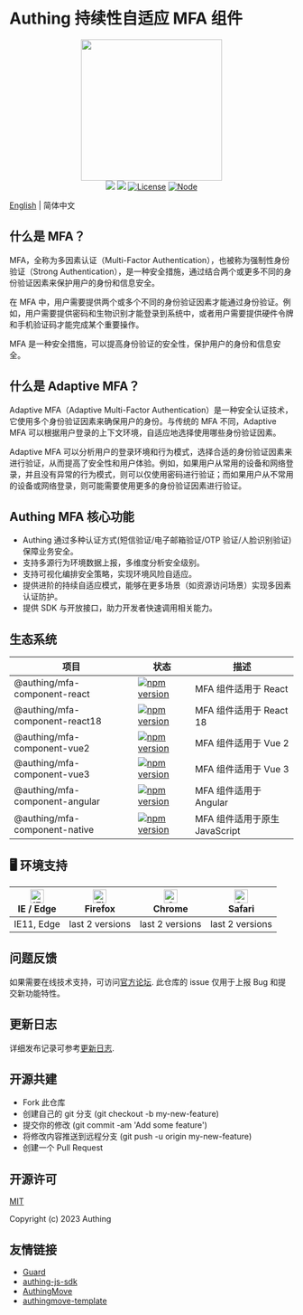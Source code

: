 # Authing 持续性自适应 MFA 组件

<div align=center>
  <img width="250" src="https://files.authing.co/authing-console/authing-logo-new-20210924.svg" />
</div>

<div align="center">
  <a href="javascript:;"><img src="https://img.shields.io/badge/test-passing-brightgreen" /></a>
  <a href="https://forum.authing.cn/" target="_blank"><img src="https://img.shields.io/badge/chat-forum-blue" /></a>
  <a href="javascript:;"><img src="https://img.shields.io/badge/License-MIT-success" alt="License"></a>
  <a href="javascript:;" target="_blank"><img src="https://img.shields.io/badge/node-%3E=12-green.svg" alt="Node"></a>
</div>

[English](./README.md) | 简体中文

## 什么是 MFA？

MFA，全称为多因素认证（Multi-Factor Authentication），也被称为强制性身份验证（Strong Authentication），是一种安全措施，通过结合两个或更多不同的身份验证因素来保护用户的身份和信息安全。

在 MFA 中，用户需要提供两个或多个不同的身份验证因素才能通过身份验证。例如，用户需要提供密码和生物识别才能登录到系统中，或者用户需要提供硬件令牌和手机验证码才能完成某个重要操作。

MFA 是一种安全措施，可以提高身份验证的安全性，保护用户的身份和信息安全。

## 什么是 Adaptive MFA？

Adaptive MFA（Adaptive Multi-Factor Authentication）是一种安全认证技术，它使用多个身份验证因素来确保用户的身份。与传统的 MFA 不同，Adaptive MFA 可以根据用户登录的上下文环境，自适应地选择使用哪些身份验证因素。

Adaptive MFA 可以分析用户的登录环境和行为模式，选择合适的身份验证因素来进行验证，从而提高了安全性和用户体验。例如，如果用户从常用的设备和网络登录，并且没有异常的行为模式，则可以仅使用密码进行验证；而如果用户从不常用的设备或网络登录，则可能需要使用更多的身份验证因素进行验证。

## Authing MFA 核心功能

- Authing 通过多种认证方式(短信验证/电子邮箱验证/OTP 验证/人脸识别验证)保障业务安全。
- 支持多源行为环境数据上报，多维度分析安全级别。
- 支持可视化编排安全策略，实现环境风险自适应。
- 提供进阶的持续自适应模式，能够在更多场景（如资源访问场景）实现多因素认证防护。
- 提供 SDK 与开放接口，助力开发者快速调用相关能力。

## 生态系统

|项目|状态|描述
|-----|----|----|
|@authing/mfa-component-react|[![npm version](https://badge.fury.io/js/@authing%2Fmfa-component-react.svg)](https://www.npmjs.com/package/@authing/mfa-component-react)|MFA 组件适用于 React|
|@authing/mfa-component-react18|[![npm version](https://badge.fury.io/js/@authing%2Fmfa-component-react18.svg)](https://www.npmjs.com/package/@authing/mfa-component-react18)|MFA 组件适用于 React 18|
|@authing/mfa-component-vue2|[![npm version](https://badge.fury.io/js/@authing%2Fmfa-component-vue2.svg)](https://www.npmjs.com/package/@authing/mfa-component-vue2)|MFA 组件适用于 Vue 2|
|@authing/mfa-component-vue3|[![npm version](https://badge.fury.io/js/@authing%2Fmfa-component-vue3.svg)](https://www.npmjs.com/package/@authing/mfa-component-vue3)|MFA 组件适用于 Vue 3|
|@authing/mfa-component-angular|[![npm version](https://badge.fury.io/js/@authing%2Fmfa-component-angular.svg)](https://www.npmjs.com/package/@authing/mfa-component-angular)|MFA 组件适用于 Angular|
|@authing/mfa-component-native|[![npm version](https://badge.fury.io/js/@authing%2Fmfa-component-native.svg)](https://www.npmjs.com/package/@authing/mfa-component-native)|MFA 组件适用于原生 JavaScript|


## 🖥 环境支持

| [<img src="https://raw.githubusercontent.com/alrra/browser-logos/master/src/edge/edge_48x48.png" alt="IE / Edge" width="24px" height="24px" />](http://godban.github.io/browsers-support-badges/)<br>IE / Edge | [<img src="https://raw.githubusercontent.com/alrra/browser-logos/master/src/firefox/firefox_48x48.png" alt="Firefox" width="24px" height="24px" />](http://godban.github.io/browsers-support-badges/)<br>Firefox | [<img src="https://raw.githubusercontent.com/alrra/browser-logos/master/src/chrome/chrome_48x48.png" alt="Chrome" width="24px" height="24px" />](http://godban.github.io/browsers-support-badges/)<br>Chrome | [<img src="https://raw.githubusercontent.com/alrra/browser-logos/master/src/safari/safari_48x48.png" alt="Safari" width="24px" height="24px" />](http://godban.github.io/browsers-support-badges/)<br>Safari |
| --- | --- | --- | --- |
| IE11, Edge | last 2 versions | last 2 versions | last 2 versions | last 2 versions |

## 问题反馈

如果需要在线技术支持，可访问[官方论坛](https://forum.authing.cn/). 此仓库的 issue 仅用于上报 Bug 和提交新功能特性。

## 更新日志

详细发布记录可参考[更新日志](https://github.com/Authing/authing-mfa-component/releases).

## 开源共建

- Fork 此仓库
- 创建自己的 git 分支 (git checkout -b my-new-feature)
- 提交你的修改 (git commit -am 'Add some feature')
- 将修改内容推送到远程分支 (git push -u origin my-new-feature)
- 创建一个 Pull Request

## 开源许可

[MIT](https://opensource.org/licenses/MIT)

Copyright (c) 2023 Authing

## 友情链接

- [Guard](https://github.com/authing/Guard)
- [authing-js-sdk](https://github.com/Authing/authing-js-sdk)
- [AuthingMove](https://github.com/authing/authingmove)
- [authingmove-template](https://github.com/Authing/authingmove-template)
